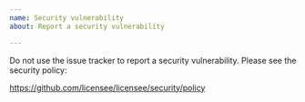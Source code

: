 ```yaml
---
name: Security vulnerability
about: Report a security vulnerability

---
```


Do not use the issue tracker to report a security vulnerability. Please see the security policy:

https://github.com/licensee/licensee/security/policy
